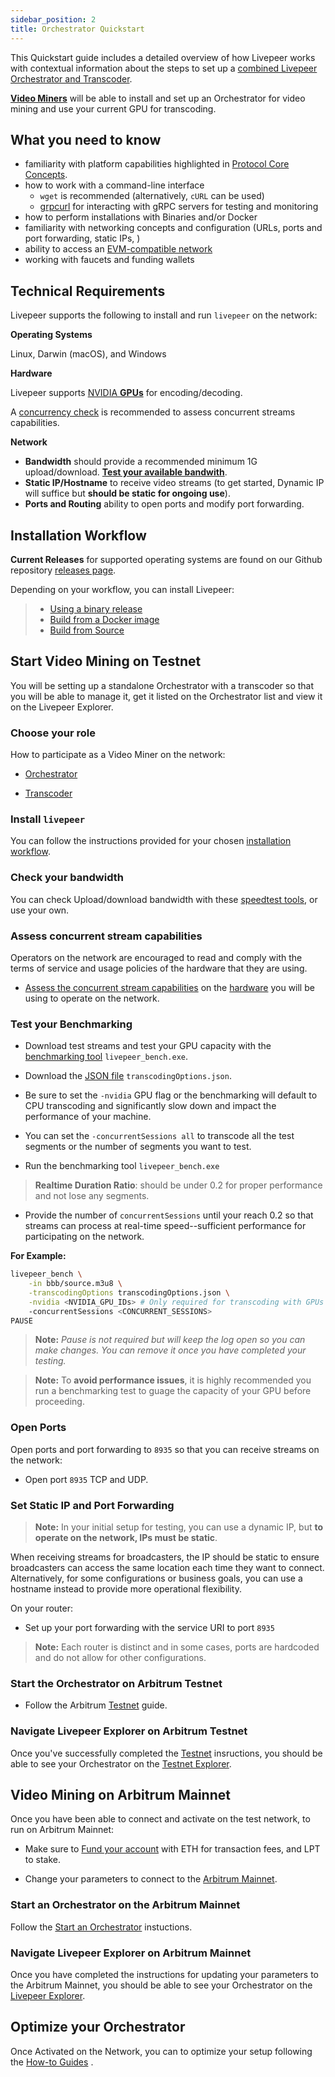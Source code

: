 ```yaml
---
sidebar_position: 2
title: Orchestrator Quickstart
---
```


This Quickstart guide includes a detailed overview of how Livepeer works with contextual information about the steps to set up a [combined Livepeer Orchestrator and Transcoder](/video-miners/core-concepts/architecture).

[**Video Miners**](/video-miners/core-concepts/roles-and-responsibilities) will be able to install and set up an Orchestrator for video mining and use your current GPU for transcoding. 
 
## What you need to know

- familiarity with platform capabilities highlighted in [Protocol Core Concepts](/protocol/core-concepts/).
- how to work with a command-line interface
    -  `wget` is recommended (alternatively, `cURL`  can be used)
    - [grpcurl](https://github.com/fullstorydev/grpcurl#grpcurl) for interacting with gRPC servers for testing and monitoring
- how to perform installations with Binaries and/or Docker 
- familiarity with networking concepts and configuration (URLs, ports and port forwarding, static IPs, )
- ability to access an [EVM-compatible network](/installation/connect-to-ethereum)
- working with faucets and funding wallets    

## Technical Requirements

Livepeer supports the following to install and run `livepeer` on the network:  

**Operating Systems** 

Linux, Darwin (macOS), and Windows

**Hardware** 

Livepeer supports [NVIDIA **GPUs**](/video-miners/reference/gpu-support) for encoding/decoding. 

A [concurrency check](/video-miners/reference/concurrency-check) is recommended to assess concurrent streams capabilities.

**Network** 

- **Bandwidth** should provide a recommended minimum 1G upload/download. [**Test your available bandwith**](/video-miners/reference/bandwidth).
- **Static IP/Hostname** to receive video streams 
(to get started, Dynamic IP will suffice but **should be static for ongoing use**).
- **Ports and Routing** ability to open ports and modify port forwarding.

## Installation Workflow

**Current Releases** for supported operating systems are found on our Github repository [releases page](https://github.com/livepeer/go-livepeer/releases).

Depending on your workflow, you can install Livepeer:
> * [Using a binary release](/installation/install-livepeer/binary-release)
> * [Build from a Docker image](/installation/install-livepeer/docker)
> * [Build from Source](/installation/install-livepeer/installing-for-development)

## Start Video Mining on Testnet

You will be setting up a standalone Orchestrator with a transcoder so that you will be able to manage it, get it listed on the Orchestrator list and view it on the Livepeer Explorer.

### Choose your role

How to participate as a Video Miner on the network:

- [Orchestrator](/video-miners/core-concepts/roles-and-responsibilities#types-of-video-miners)
    
- [Transcoder](/video-miners/core-concepts/roles-and-responsibilities#types-of-video-miners)


### Install `livepeer`

You can follow the instructions provided for your chosen [installation workflow](#installation-workflow).


### Check your bandwidth

You can check Upload/download bandwidth with these [speedtest tools](/video-miners/reference/bandwidth), or use your own.

### Assess concurrent stream capabilities

Operators on the network are encouraged to read and comply with the terms of service and usage policies of the hardware that they are using. 

- [Assess the concurrent stream capabilities](/video-miners/reference/concurrency-check) on the [hardware](/video-miners/reference/gpu-support) you will be using to operate on the network.

### Test your Benchmarking

- Download test streams and test your GPU capacity with the [benchmarking tool](/video-miners/how-to-guides/benchmarking) `livepeer_bench.exe`.

- Download the [JSON file](https://github.com/livepeer/go-livepeer/blob/master/cmd/livepeer_bench/transcodingOptions.json) `transcodingOptions.json`.

- Be sure to set the `-nvidia` GPU flag or the benchmarking will default to CPU transcoding and significantly slow down and impact the performance of your machine.

-  You can set the `-concurrentSessions all` to transcode all the test segments or the number of segments you want to test.

- Run the benchmarking tool `livepeer_bench.exe` 

> **Realtime Duration Ratio**: should be under 0.2 for proper performance and not lose any segments. 

- Provide the number of `concurrentSessions` until your reach 0.2 so that streams can process at real-time speed--sufficient performance for participating on the network. 

**For Example:**

```bash
livepeer_bench \
    -in bbb/source.m3u8 \
    -transcodingOptions transcodingOptions.json \
    -nvidia <NVIDIA_GPU_IDs> # Only required for transcoding with GPUs
    -concurrentSessions <CONCURRENT_SESSIONS>
PAUSE    
```
> **Note:** *Pause is not required but will keep the log open so you can make changes. You can remove it once you have completed your testing.*

> **Note:** To **avoid performance issues**, it is highly recommended you run a benchmarking test to guage the capacity of your GPU before proceeding.

###  Open Ports

Open ports and port forwarding to `8935` so that you can receive streams on the network:

- Open port `8935` TCP and UDP.

### Set Static IP and Port Forwarding

> **Note:** In your initial setup for testing, you can use a dynamic IP, but **to operate on the network, IPs must be static**.

When receiving streams for broadcasters, the IP should be static to ensure broadcasters can access the same location each time they want to connect. Alternatively, for some configurations or business goals, you can use a hostname instead to provide more operational flexibility. 

On your router:

- Set up your port forwarding with the service URI to port `8935`

> **Note:** Each router is distinct and in some cases, ports are hardcoded and do not allow for other configurations.

### Start the Orchestrator on Arbitrum Testnet

- Follow the Arbitrum [Testnet](/video-miners/getting-started/testing/testnet) guide.
 
### Navigate Livepeer Explorer on Arbitrum Testnet

 Once you've successfully completed the [Testnet](/video-miners/getting-started/testing/testnet) insructions, you should be able to see your Orchestrator on the [Testnet Explorer](https://arbitrum-rinkeby.explorer.livepeer.org/).

## Video Mining on Arbitrum Mainnet

Once you have been able to connect and activate on the test network, to run on Arbitrum Mainnet:

- Make sure to [Fund your account](/video-miners/getting-started/activation#fund-your-account-with-eth-and-lpt) with ETH for transaction fees, and LPT to stake.

- Change your parameters to connect to the [Arbitrum Mainnet](http:///installation/connect-to-ethereum).

### Start an Orchestrator on the Arbitrum Mainnet

Follow the [Start an Orchestrator](/video-miners/getting-started/activation#start-a-combined-orchestrator-and-transcoder) instuctions.

### Navigate Livepeer Explorer on Arbitrum Mainnet

Once you have completed the instructions for updating your parameters to the Arbitrum Mainnet, you should be able to see your Orchestrator on the [Livepeer Explorer](https://explorer.livepeer.org/leaderboard). 

## Optimize your Orchestrator

Once Activated on the Network, you can to optimize your setup following the [How-to Guides](/video-miners/how-to-guides/) .


